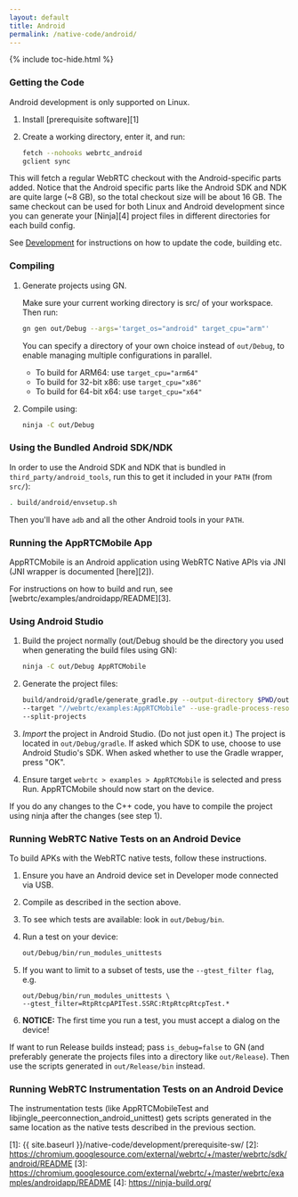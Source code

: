 ```yaml
---
layout: default
title: Android
permalink: /native-code/android/
---
```



{% include toc-hide.html %}


### Getting the Code

Android development is only supported on Linux.

  1. Install [prerequisite software][1]

  2. Create a working directory, enter it, and run:

     ~~~~~ bash
     fetch --nohooks webrtc_android
     gclient sync
     ~~~~~

This will fetch a regular WebRTC checkout with the Android-specific parts
added. Notice that the Android specific parts like the Android SDK and NDK are
quite large (~8 GB), so the total checkout size will be about 16 GB.
The same checkout can be used for both Linux and Android development since you
can generate your [Ninja][4] project files in different directories for each
build config.

See [Development](/native-code/development/) for instructions on how to update
the code, building etc.

### Compiling

  1. Generate projects using GN.

     Make sure your current working directory is src/ of your workspace.
     Then run:

     ~~~~~ bash
     gn gen out/Debug --args='target_os="android" target_cpu="arm"'
     ~~~~~

     You can specify a directory of your own choice instead of `out/Debug`,
     to enable managing multiple configurations in parallel.

      * To build for ARM64: use `target_cpu="arm64"`
      * To build for 32-bit x86: use `target_cpu="x86"`
      * To build for 64-bit x64: use `target_cpu="x64"`

  2. Compile using:

     ~~~~~ bash
     ninja -C out/Debug
     ~~~~~

### Using the Bundled Android SDK/NDK

In order to use the Android SDK and NDK that is bundled in
`third_party/android_tools`, run this to get it included in your `PATH` (from
`src/`):

~~~~~ bash
. build/android/envsetup.sh
~~~~~

Then you'll have `adb` and all the other Android tools in your `PATH`.


### Running the AppRTCMobile App

AppRTCMobile is an Android application using WebRTC Native APIs via JNI (JNI
wrapper is documented [here][2]).

For instructions on how to build and run, see
[webrtc/examples/androidapp/README][3].


### Using Android Studio

  1. Build the project normally (out/Debug should be the directory you used when
     generating the build files using GN):

     ~~~~~ bash
     ninja -C out/Debug AppRTCMobile
     ~~~~~

  2. Generate the project files:

     ~~~~~ bash
     build/android/gradle/generate_gradle.py --output-directory $PWD/out/Debug \
     --target "//webrtc/examples:AppRTCMobile" --use-gradle-process-resources \
     --split-projects
     ~~~~~

  3. *Import* the project in Android Studio. (Do not just open it.) The project
     is located in `out/Debug/gradle`. If asked which SDK to use, choose to use
     Android Studio's SDK. When asked whether to use the Gradle wrapper, press
     "OK".

  4. Ensure target `webrtc > examples > AppRTCMobile` is selected and press Run.
     AppRTCMobile should now start on the device.

If you do any changes to the C++ code, you have to compile the project using
ninja after the changes (see step 1).


### Running WebRTC Native Tests on an Android Device

To build APKs with the WebRTC native tests, follow these instructions.

  1. Ensure you have an Android device set in Developer mode connected via
     USB.

  2. Compile as described in the section above.

  3. To see which tests are available: look in `out/Debug/bin`.

  4. Run a test on your device:

     ~~~~~ bash
     out/Debug/bin/run_modules_unittests
     ~~~~~

  5. If you want to limit to a subset of tests, use the `--gtest_filter flag`,
     e.g.

     ~~~~~
     out/Debug/bin/run_modules_unittests \
     --gtest_filter=RtpRtcpAPITest.SSRC:RtpRtcpRtcpTest.*
     ~~~~~

  6. **NOTICE:** The first time you run a test, you must accept a dialog on
     the device!

If want to run Release builds instead; pass `is_debug=false` to GN (and
preferably generate the projects files into a directory like `out/Release`).
Then use the scripts generated in `out/Release/bin` instead.


### Running WebRTC Instrumentation Tests on an Android Device

The instrumentation tests (like AppRTCMobileTest and
libjingle_peerconnection_android_unittest) gets scripts generated in the same
location as the native tests described in the previous section.


[1]: {{ site.baseurl }}/native-code/development/prerequisite-sw/
[2]: https://chromium.googlesource.com/external/webrtc/+/master/webrtc/sdk/android/README
[3]: https://chromium.googlesource.com/external/webrtc/+/master/webrtc/examples/androidapp/README
[4]: https://ninja-build.org/
